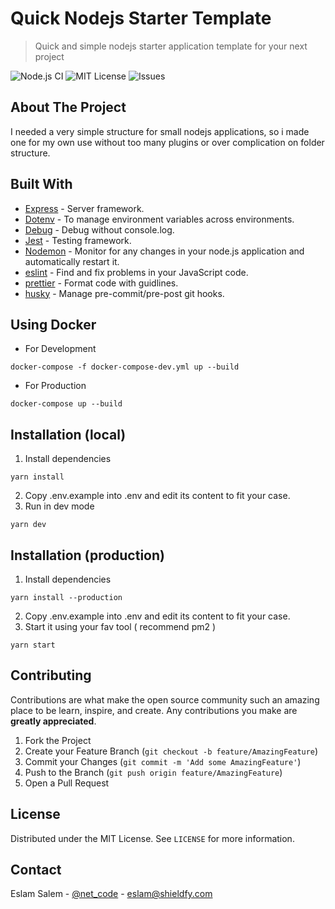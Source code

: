 # Quick Nodejs Starter Template
> Quick and simple nodejs starter application template for your next project

![Node.js CI](https://github.com/netcode/quick-nodejs-starter/workflows/Node.js%20CI/badge.svg)
![MIT License](https://img.shields.io/github/license/netcode/quick-nodejs-starter.svg?style=flat-square)
![Issues](https://img.shields.io/github/issues/netcode/quick-nodejs-starter.svg?style=flat-square)

## About The Project

I needed a very simple structure for small nodejs applications, so i made one for my own use without too many plugins or over complication on folder structure.

## Built With
* [Express](https://expressjs.com) - Server framework.
* [Dotenv](https://github.com/motdotla/dotenv) - To manage environment variables across environments.
* [Debug](https://github.com/visionmedia/debug) - Debug without console.log.
* [Jest](https://jestjs.io) - Testing framework.
* [Nodemon](https://github.com/remy/nodemon) - Monitor for any changes in your node.js application and automatically restart it.
* [eslint](https://eslint.org) - Find and fix problems in your JavaScript code.
* [prettier](https://github.com/prettier/prettier) - Format code with guidlines.
* [husky](https://github.com/typicode/husky) - Manage pre-commit/pre-post git hooks.

## Using Docker 
* For Development
````
docker-compose -f docker-compose-dev.yml up --build
````

* For Production
```
docker-compose up --build
```

## Installation (local)


1. Install dependencies
```
yarn install
```
2. Copy .env.example into .env and edit its content to fit your case.
3. Run in dev mode
```
yarn dev
```


## Installation (production)

1. Install dependencies
```
yarn install --production
```
2. Copy .env.example into .env and edit its content to fit your case.
3. Start it using your fav tool ( recommend pm2 )
```
yarn start
```

## Contributing

Contributions are what make the open source community such an amazing place to be learn, inspire, and create. Any contributions you make are **greatly appreciated**.

1. Fork the Project
2. Create your Feature Branch (`git checkout -b feature/AmazingFeature`)
3. Commit your Changes (`git commit -m 'Add some AmazingFeature'`)
4. Push to the Branch (`git push origin feature/AmazingFeature`)
5. Open a Pull Request


## License

Distributed under the MIT License. See `LICENSE` for more information.

## Contact

Eslam Salem - [@net_code](https://twitter.com/net_code) - eslam@shieldfy.com
